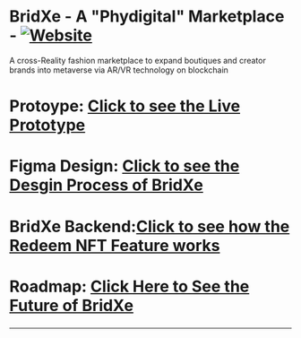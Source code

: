 # BridXe - A "Phydigital" Marketplace - [![Website](https://img.shields.io/website?label=kalab44.azurewebsites.net&style=for-the-badge&url=https%3A%2F%2Fwww.bridxe.com)](https://www.bridxe.com/)

A cross-Reality fashion marketplace to expand boutiques and creator brands into metaverse via AR/VR technology on blockchain

# Protoype: [Click to see the Live Prototype] 

# Figma Design: [Click to see the Desgin Process of BridXe]

# BridXe Backend:[Click to see how the Redeem NFT Feature works]

# Roadmap: [Click Here to See the Future of BridXe]

### 



---
[Company Website]: https://www.bridxe.com/
[Click to see the Live Prototype]: https://shop.bridxe.com/
[Click to see the Desgin Process of BridXe]: https://www.figma.com/file/06hhFx1n4L0CANMKGuRiZO/BridXe?node-id=133%3A13418
[Click to see how the Redeem NFT Feature works]: https://drive.google.com/file/d/1VzVp7Q44APisUffn-cioXJ__jnp6B2Ke/view?usp=sharing
[Click Here to See the Future of BridXe]: https://drive.google.com/file/d/14WMZoMpz8Ld8nQiS-nxMteYrpo4aga6h/view?usp=sharing
